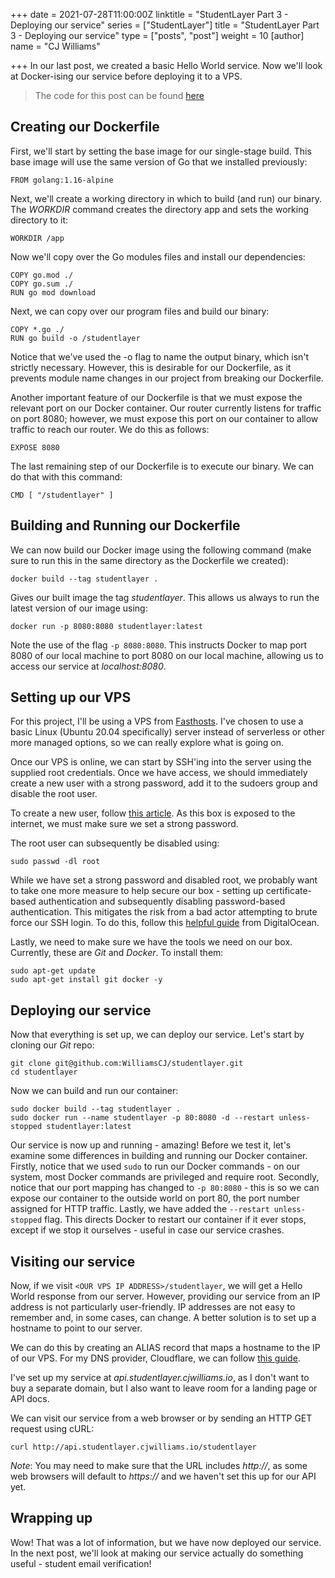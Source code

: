 +++
date = 2021-07-28T11:00:00Z
linktitle = "StudentLayer Part 3 - Deploying our service"
series = ["StudentLayer"]
title = "StudentLayer Part 3 - Deploying our service"
type = ["posts", "post"]
weight = 10
[author]
name = "CJ Williams"

+++
In our last post, we created a basic Hello World service. Now we'll look at Docker-ising our service before deploying it to a VPS.

> The code for this post can be found [here](https://github.com/WilliamsCJ/studentlayer/commit/fe7e2b93f2a2ae0e8ca3a7ecd664520aa609a741)

## Creating our Dockerfile

First, we'll start by setting the base image for our single-stage build. This base image will use the same version of Go that we installed previously:

```docker
FROM golang:1.16-alpine
```

Next, we'll create a working directory in which to build (and run) our binary. The _WORKDIR_ command creates the directory app and sets the working directory to it:

```docker
WORKDIR /app
```

Now we'll copy over the Go modules files and install our dependencies:

```docker
COPY go.mod ./
COPY go.sum ./
RUN go mod download
```

Next, we can copy over our program files and build our binary:

```docker
COPY *.go ./
RUN go build -o /studentlayer
```

Notice that we've used the -o flag to name the output binary, which isn't strictly necessary. However, this is desirable for our Dockerfile, as it prevents module name changes in our project from breaking our Dockerfile.

Another important feature of our Dockerfile is that we must expose the relevant port on our Docker container. Our router currently listens for traffic on port 8080; however, we must expose this port on our container to allow traffic to reach our router. We do this as follows:

```docker
EXPOSE 8080
```

The last remaining step of our Dockerfile is to execute our binary. We can do that with this command:

```docker
CMD [ "/studentlayer" ]
```

## Building and Running our Dockerfile

We can now build our Docker image using the following command (make sure to run this in the same directory as the Dockerfile we created):

    docker build --tag studentlayer .

Gives our built image the tag _studentlayer_. This allows us always to run the latest version of our image using:

    docker run -p 8080:8080 studentlayer:latest	

Note the use of the flag `-p 8080:8080`. This instructs Docker to map port 8080 of our local machine to port 8080 on our local machine, allowing us to access our service at _localhost:8080_.

## Setting up our VPS

For this project, I'll be using a VPS from [Fasthosts](https://www.fasthosts.co.uk). I've chosen to use a basic Linux (Ubuntu 20.04 specifically) server instead of serverless or other more managed options, so we can really explore what is going on.

Once our VPS is online, we can start by SSH'ing into the server using the supplied root credentials. Once we have access, we should immediately create a new user with a strong password, add it to the sudoers group and disable the root user.

To create a new user, follow [this article](https://www.digitalocean.com/community/tutorials/how-to-create-a-new-sudo-enabled-user-on-ubuntu-20-04-quickstart). As this box is exposed to the internet, we must make sure we set a strong password.

The root user can subsequently be disabled using:

    sudo passwd -dl root

While we have set a strong password and disabled root, we probably want to take one more measure to help secure our box - setting up certificate-based authentication and subsequently disabling password-based authentication. This mitigates the risk from a bad actor attempting to brute force our SSH login. To do this, follow this [helpful guide](https://www.digitalocean.com/community/tutorials/how-to-set-up-ssh-keys-2) from DigitalOcean.

Lastly, we need to make sure we have the tools we need on our box. Currently, these are _Git_ and _Docker_. To install them:

    sudo apt-get update
    sudo apt-get install git docker -y

## Deploying our service

Now that everything is set up, we can deploy our service. Let's start by cloning our _Git_ repo:

    git clone git@github.com:WilliamsCJ/studentlayer.git
    cd studentlayer

Now we can build and run our container:

    sudo docker build --tag studentlayer .
    sudo docker run --name studentlayer -p 80:8080 -d --restart unless-stopped studentlayer:latest 

Our service is now up and running - amazing! Before we test it, let's examine some differences in building and running our Docker container. Firstly, notice that we used `sudo` to run our Docker commands - on our system, most Docker commands are privileged and require root. Secondly, notice that our port mapping has changed to `-p 80:8080` - this is so we can expose our container to the outside world on port 80, the port number assigned for HTTP traffic. Lastly, we have added the `--restart unless-stopped` flag. This directs Docker to restart our container if it ever stops, except if we stop it ourselves - useful in case our service crashes.

## Visiting our service

Now, if we visit `<OUR VPS IP ADDRESS>/studentlayer`, we will get a Hello World response from our server. However, providing our service from an IP address is not particularly user-friendly. IP addresses are not easy to remember and, in some cases, can change. A better solution is to set up a hostname to point to our server.

We can do this by creating an ALIAS record that maps a hostname to the IP of our VPS. For my DNS provider, Cloudflare, we can follow [this guide](https://support.cloudflare.com/hc/en-us/articles/360019093151-Managing-DNS-records-in-Cloudflare).

I've set up my service at _api.studentlayer.cjwilliams.io_, as I don't want to buy a separate domain, but I also want to leave room for a landing page or API docs.

We can visit our service from a web browser or by sending an HTTP GET request using cURL:

    curl http://api.studentlayer.cjwilliams.io/studentlayer

_Note_: You may need to make sure that the URL includes _http://_, as some web browsers will default to _https://_ and we haven't set this up for our API yet.

## Wrapping up

Wow! That was a lot of information, but we have now deployed our service. In the next post, we'll look at making our service actually do something useful - student email verification!